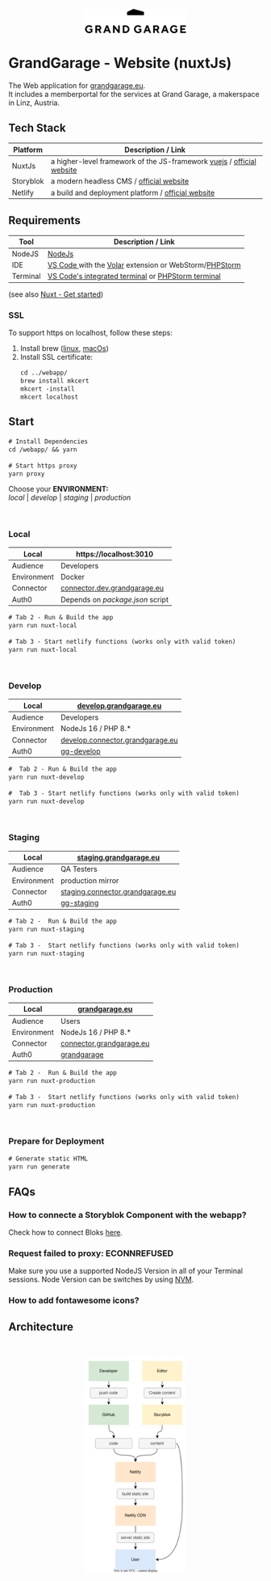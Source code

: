 <p align="center">
<img src="./docs/graphs/gg-logo.png" width="200">
</p>

# GrandGarage - Website (nuxtJs)

The Web application for [grandgarage.eu](https://grandgarage.eu/). <br>
It includes a memberportal for the services at Grand Garage, a makerspace in Linz, Austria.

## Tech Stack

| Platform  | Description / Link                                                                                                 |
|-----------|--------------------------------------------------------------------------------------------------------------------|
| NuxtJs    | a higher-level framework of the JS-framework [vuejs](https://vuejs.org/) / [official website](https://nuxtjs.org/) |
| Storyblok | a modern headless CMS / [official website](www.storyblok.com)                                                      |
| Netlify   | a build and deployment platform / [official website](https://www.netlify.com/with/vue/)                            |


## Requirements
| Tool     | Description / Link                                                    |
  |----------|-----------------------------------------------------------------------|
| NodeJS   | [NodeJs](https://nodejs.org/en)                                       |
| IDE      | [VS Code ](https://code.visualstudio.com/) with the [Volar](https://marketplace.visualstudio.com/items?itemName=Vue.volar) extension or WebStorm/[PHPStorm](https://www.jetbrains.com/phpstorm/)                                                                |
| Terminal | [VS Code's integrated terminal](https://code.visualstudio.com/docs/terminal/basics) or [PHPStorm terminal](https://www.jetbrains.com/help/phpstorm/terminal-emulator.html) |

(see also [Nuxt - Get started](https://nuxtjs.org/docs/get-started/installation/))

### SSL

To support https on localhost, follow these steps:
1. Install brew ([linux](https://docs.brew.sh/Homebrew-on-Linux), [macOs](https://www.storyblok.com/faq/setup-dev-server-https-proxy))
2. Install SSL certificate:
    ```
    cd ../webapp/
    brew install mkcert
    mkcert -install
    mkcert localhost
    ```

## Start
```
# Install Dependencies
cd /webapp/ && yarn

# Start https proxy
yarn proxy
```
Choose your **ENVIRONMENT:** <br>
*local* | *develop* | *staging* | *production*

<br>

### Local
| Local       | 	https://localhost:3010                                              |
|-------------|----------------------------------------------------------------------|
| Audience    | Developers                                                           |
| Environment | Docker                                                    |
| Connector   | [connector.dev.grandgarage.eu](https://connector.dev.grandgarage.eu/) |
| Auth0       | Depends on *package.json* script                                     |
```
# Tab 2 - Run & Build the app
yarn run nuxt-local

# Tab 3 - Start netlify functions (works only with valid token)
yarn run nuxt-local
```

<br>

### Develop

| Local       | 	[develop.grandgarage.eu](https://develop.grandgarage.eu/)                   |
|-------------|------------------------------------------------------------------------------|
| Audience    | Developers                                                                   |
| Environment | NodeJs 16  / PHP 8.*                                                         |
| Connector   | [develop.connector.grandgarage.eu](https://develop.connector.grandgarage.eu) |
| Auth0       | [gg-develop](https://manage.auth0.com/dashboard/eu/gg-develop/users)                                                               |
```
#  Tab 2 - Run & Build the app
yarn run nuxt-develop

#  Tab 3 - Start netlify functions (works only with valid token)
yarn run nuxt-develop
```

<br>

### Staging
| Local       | 	[staging.grandgarage.eu](https://staging.grandgarage.eu/)                   |
|-------------|------------------------------------------------------------------------------|
| Audience    | QA Testers                                                                   |
| Environment | production mirror                                     |
| Connector   | [staging.connector.grandgarage.eu](https://develop.connector.grandgarage.eu) |
| Auth0       | [gg-staging](https://manage.auth0.com/dashboard/eu/gg-staging/users)         |
```
# Tab 2 -  Run & Build the app
yarn run nuxt-staging

# Tab 3 -  Start netlify functions (works only with valid token)
yarn run nuxt-staging
```

<br>

### Production
| Local       | 	[grandgarage.eu](https://grandgarage.eu/)                            |
|-------------|-----------------------------------------------------------------------|
| Audience    | Users                                                                 |
| Environment | NodeJs 16  / PHP 8.*                                                  |
| Connector   | [connector.grandgarage.eu](https://connector.grandgarage.eu)          |
| Auth0       | [grandgarage](https://manage.auth0.com/dashboard/eu/grandgarage/users) |
```
# Tab 2 -  Run & Build the app
yarn run nuxt-production

# Tab 3 -  Start netlify functions (works only with valid token)
yarn run nuxt-production
```

<br>

### Prepare for Deployment
```
# Generate static HTML
yarn run generate
```

## FAQs
### How to connecte a Storyblok Component with the webapp?
Check how to connect Bloks [here](https://grandgarage.atlassian.net/wiki/spaces/ITINT/pages/2369486915/Neuen+Block+anlegen+v1).

### Request failed to proxy: ECONNREFUSED
Make sure you use a supported NodeJS Version in all of your Terminal sessions. Node Version can be switches by using [NVM](https://github.com/nvm-sh/nvm).

### How to add fontawesome icons?




## Architecture
<br>
<p align="center">
<img src="./docs/graphs/architecture.svg" width="200">
</p>
